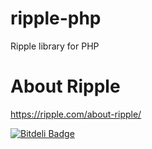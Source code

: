 ripple-php
==========

Ripple library for PHP

About Ripple
==========

https://ripple.com/about-ripple/


[![Bitdeli Badge](https://d2weczhvl823v0.cloudfront.net/vhpoet/ripple-php/trend.png)](https://bitdeli.com/free "Bitdeli Badge")

